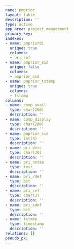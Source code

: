 ```yaml
---
name: pmprior
layout: table
description: ''
type: active
app_area: project_management
primary_key: 
indexes:
- name: pmprior01
  unique: true
  columns:
  - pri_ref
- name: pmprior_sid
  unique: false
  columns:
  - pmprior_sid
- name: pmprior_tstamp
  unique: true
  columns:
  - tstamp
columns:
- name: comp_avail
  type: char(200)
  description: ''
- name: comp_display
  type: char(200)
  description: ''
- name: pmprior_sid
  type: int(4)
  description: ''
- name: pri_desc
  type: char(30)
  description: ''
- name: pri_notes
  type: text
  description: ''
- name: pri_rdef
  type: bit
  description: ''
- name: pri_ref
  type: char(3)
  description: ''
- name: pri_sdef
  type: bit
  description: ''
- name: tstamp
  type: timestamp
  description: ''
relations: []
pseudo_pk: 
---
```



